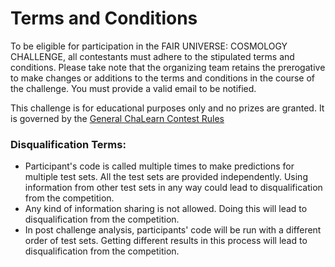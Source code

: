 # Terms and Conditions

To be eligible for participation in the FAIR UNIVERSE: COSMOLOGY CHALLENGE, all contestants must adhere to the stipulated terms and conditions. Please take note that the organizing team retains the prerogative to make changes or additions to the terms and conditions in the course of the challenge. You must provide a valid email to be notified.

This challenge is for educational purposes only and no prizes are granted. It is governed by the [General ChaLearn Contest Rules](http://www.causality.inf.ethz.ch/GeneralChalearnContestRuleTerms.html)

### Disqualification Terms:

- Participant's code is called multiple times to make predictions for multiple test sets. All the test sets are provided independently. Using information from other test sets in any way could lead to disqualification from the competition.
- Any kind of information sharing is not allowed. Doing this will lead to disqualification from the competition.
- In post challenge analysis, participants' code will be run with a different order of test sets. Getting different results in this process will lead to disqualification from the competition.